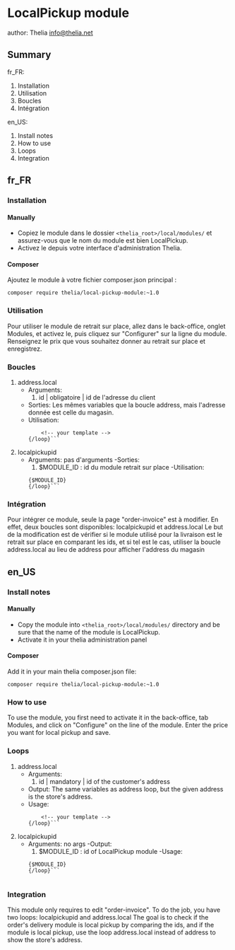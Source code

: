 LocalPickup module
==================
author: Thelia <info@thelia.net>

Summary
-------

fr_FR:
1.  Installation
2.  Utilisation
3.  Boucles
4.  Intégration

en_US:
1.  Install notes
2.  How to use
3.  Loops
4.  Integration

fr_FR
-----

### Installation

#### Manually

* Copiez le module dans le dossier ```<thelia_root>/local/modules/```  et assurez-vous que le nom du module est bien LocalPickup.
* Activez le depuis votre interface d'administration Thelia.

#### Composer

Ajoutez le module à votre fichier composer.json principal :

```
composer require thelia/local-pickup-module:~1.0
```

### Utilisation

Pour utiliser le module de retrait sur place, allez dans le back-office, onglet Modules, et activez le,
puis cliquez sur "Configurer" sur la ligne du module. Renseignez le prix que vous souhaitez donner au retrait sur place
et enregistrez.

### Boucles

1.  address.local
    - Arguments:
        1. id | obligatoire | id de l'adresse du client
    - Sorties:
        Les mêmes variables que la boucle address, mais l'adresse donnée est celle du magasin.
    - Utilisation:
        ```{loop type="address.local" name="yourloopname" id="1"}
            <!-- your template -->
        {/loop}```
2.  localpickupid
    - Arguments: pas d'arguments
    -Sorties:
        1. \$MODULE_ID : id du module retrait sur place
    -Utilisation:
        ```{loop type="localpickupid" name="yourloopname"}
        {$MODULE_ID}
        {/loop}```

### Intégration
Pour intégrer ce module, seule la page "order-invoice" est à modifier.
En effet, deux boucles sont disponibles: localpickupid et address.local
Le but de la modification est de vérifier si le module utilisé pour la livraison est le retrait sur place
en comparant les ids, et si tel est le cas, utiliser la boucle address.local au lieu de address pour afficher l'address du magasin


en_US
-----

### Install notes

#### Manually

* Copy the module into ```<thelia_root>/local/modules/``` directory and be sure that the name of the module is LocalPickup.
* Activate it in your thelia administration panel

#### Composer

Add it in your main thelia composer.json file:

```
composer require thelia/local-pickup-module:~1.0
```

### How to use

To use the module, you first need to activate it in the back-office, tab Modules, and click on "Configure" on the line
of the module. Enter the price you want for local pickup and save.

### Loops
1.  address.local
    - Arguments:
        1. id | mandatory | id of the customer's address
    - Output:
        The same variables as address loop, but the given address is the store's address.
    - Usage:
        ```{loop type="address.local" name="yourloopname" id="1"}
            <!-- your template -->
        {/loop}```
2.  localpickupid
    - Arguments: no args
    -Output:
        1. \$MODULE_ID : id of LocalPickup module
    -Usage:
        ```{loop type="localpickupid" name="yourloopname"}
        {$MODULE_ID}
        {/loop}```


### Integration
This module only requires to edit "order-invoice".
To do the job, you have two loops: localpickupid and address.local
The goal is to check if the order's delivery module is local pickup by comparing the ids,
and if the module is local pickup, use the loop address.local instead of address to show the store's address.